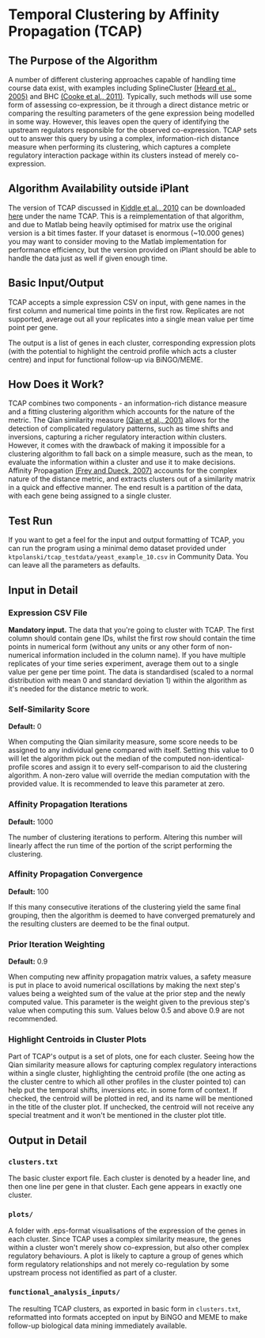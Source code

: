 # Temporal Clustering by Affinity Propagation (TCAP)

## The Purpose of the Algorithm

A number of different clustering approaches capable of handling time course data exist, with examples including SplineCluster [(Heard et al., 2005)][heard2005] and BHC [(Cooke et al., 2011)][cooke2011]. Typically, such methods will use some form of assessing co-expression, be it through a direct distance metric or comparing the resulting parameters of the gene expression being modelled in some way. However, this leaves open the query of identifying the upstream regulators responsible for the observed co-expression. TCAP sets out to answer this query by using a complex, information-rich distance measure when performing its clustering, which captures a complete regulatory interaction package within its clusters instead of merely co-expression.

## Algorithm Availability outside iPlant

The version of TCAP discussed in [Kiddle et al., 2010][kiddle2010] can be downloaded [here][tcapdownload] under the name TCAP. This is a reimplementation of that algorithm, and due to Matlab being heavily optimised for matrix use the original version is a bit times faster. If your dataset is enormous (~10.000 genes) you may want to consider moving to the Matlab implementation for performance efficiency, but the version provided on iPlant should be able to handle the data just as well if given enough time.

## Basic Input/Output

TCAP accepts a simple expression CSV on input, with gene names in the first column and numerical time points in the first row. Replicates are not supported, average out all your replicates into a single mean value per time point per gene.

The output is a list of genes in each cluster, corresponding expression plots (with the potential to highlight the centroid profile which acts a cluster centre) and input for functional follow-up via BiNGO/MEME.

## How Does it Work?

TCAP combines two components - an information-rich distance measure and a fitting clustering algorithm which accounts for the nature of the metric. The Qian similarity measure [(Qian et al., 2001)][qian2001] allows for the detection of complicated regulatory patterns, such as time shifts and inversions, capturing a richer regulatory interaction within clusters. However, it comes with the drawback of making it impossible for a clustering algorithm to fall back on a simple measure, such as the mean, to evaluate the information within a cluster and use it to make decisions. Affinity Propagation [(Frey and Dueck, 2007)][frey2007] accounts for the complex nature of the distance metric, and extracts clusters out of a similarity matrix in a quick and effective manner. The end result is a partition of the data, with each gene being assigned to a single cluster.

## Test Run

If you want to get a feel for the input and output formatting of TCAP, you can run the program using a minimal demo dataset provided under `ktpolanski/tcap_testdata/yeast_example_10.csv` in Community Data. You can leave all the parameters as defaults.

## Input in Detail

### Expression CSV File

**Mandatory input.** The data that you're going to cluster with TCAP. The first column should contain gene IDs, whilst the first row should contain the time points in numerical form (without any units or any other form of non-numerical information included in the column name). If you have multiple replicates of your time series experiment, average them out to a single value per gene per time point. The data is standardised (scaled to a normal distribution with mean 0 and standard deviation 1) within the algorithm as it's needed for the distance metric to work.

### Self-Similarity Score

**Default:** 0

When computing the Qian similarity measure, some score needs to be assigned to any individual gene compared with itself. Setting this value to 0 will let the algorithm pick out the median of the computed non-identical-profile scores and assign it to every self-comparison to aid the clustering algorithm. A non-zero value will override the median computation with the provided value. It is recommended to leave this parameter at zero.

### Affinity Propagation Iterations

**Default:** 1000

The number of clustering iterations to perform. Altering this number will linearly affect the run time of the portion of the script performing the clustering.

### Affinity Propagation Convergence

**Default:** 100

If this many consecutive iterations of the clustering yield the same final grouping, then the algorithm is deemed to have converged prematurely and the resulting clusters are deemed to be the final output.

### Prior Iteration Weighting

**Default:** 0.9

When computing new affinity propagation matrix values, a safety measure is put in place to avoid numerical oscillations by making the next step's values being a weighted sum of the value at the prior step and the newly computed value. This parameter is the weight given to the previous step's value when computing this sum. Values below 0.5 and above 0.9 are not recommended.

### Highlight Centroids in Cluster Plots

Part of TCAP's output is a set of plots, one for each cluster. Seeing how the Qian similarity measure allows for capturing complex regulatory interactions within a single cluster, highlighting the centroid profile (the one acting as the cluster centre to which all other profiles in the cluster pointed to) can help put the temporal shifts, inversions etc. in some form of context. If checked, the centroid will be plotted in red, and its name will be mentioned in the title of the cluster plot. If unchecked, the centroid will not receive any special treatment and it won't be mentioned in the cluster plot title.

## Output in Detail

### `clusters.txt`

The basic cluster export file. Each cluster is denoted by a header line, and then one line per gene in that cluster. Each gene appears in exactly one cluster.

### `plots/`

A folder with .eps-format visualisations of the expression of the genes in each cluster. Since TCAP uses a complex similarity measure, the genes within a cluster won't merely show co-expression, but also other complex regulatory behaviours. A plot is likely to capture a group of genes which form regulatory relationships and not merely co-regulation by some upstream process not identified as part of a cluster.

### `functional_analysis_inputs/`

The resulting TCAP clusters, as exported in basic form in `clusters.txt`, reformatted into formats accepted on input by BiNGO and MEME to make follow-up biological data mining immediately available.

[heard2005]: http://www.pnas.org/content/102/47/16939.short
[cooke2011]: http://bmcbioinformatics.biomedcentral.com/articles/10.1186/1471-2105-12-399
[qian2001]: http://www.sciencedirect.com/science/article/pii/S0022283600952197?np=y
[kiddle2010]: https://bioinformatics.oxfordjournals.org/content/26/3/355.full
[tcapdownload]: http://www.wsbc.warwick.ac.uk/stevenkiddle/tcap.html
[frey2007]: http://science.sciencemag.org/content/315/5814/972